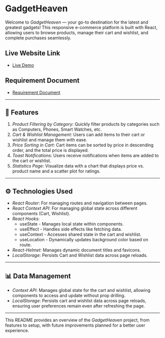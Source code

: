 # GadgetHeaven

Welcome to *GadgetHeaven* — your go-to destination for the latest and greatest gadgets! This responsive e-commerce platform is built with React, allowing users to browse products, manage their cart and wishlist, and complete purchases seamlessly.

## Live Website Link
- [Live Demo](https://giddy-engine.surge.sh/)

## Requirement Document
- [Requirement Document](https://github.com/programming-hero-web-course2/b10a8-gadget-heaven-TanvirMain49)

---

## 🚀 Features

1. *Product Filtering by Category*: Quickly filter products by categories such as Computers, Phones, Smart Watches, etc.
2. *Cart & Wishlist Management*: Users can add items to their cart or wishlist and manage them with ease.
3. *Price Sorting in Cart*: Cart items can be sorted by price in descending order, and the total price is displayed.
4. *Toast Notifications*: Users receive notifications when items are added to the cart or wishlist.
5. *Statistics Page*: Visualize data with a chart that displays price vs. product name and a scatter plot for ratings.


---

## ⚙ Technologies Used

- *React Router*: For managing routes and navigation between pages.
- *React Context API*: For managing global state across different components (Cart, Wishlist).
- *React Hooks*:
  - useState - Manages local state within components.
  - useEffect - Handles side effects like fetching data.
  - useContext - Accesses shared state in the cart and wishlist.
  - useLocation - Dynamically updates background color based on route.
- *React-Helmet*: Manages dynamic document titles and favicons.
- *LocalStorage*: Persists Cart and Wishlist data across page reloads.

---

## 📊 Data Management

- *Context API*: Manages global state for the cart and wishlist, allowing components to access and update without prop drilling.
- *LocalStorage*: Persists cart and wishlist data across page reloads, ensuring user preferences remain even after refreshing the page.

---


This README provides an overview of the *GadgetHeaven* project, from features to setup, with future improvements planned for a better user experience.

